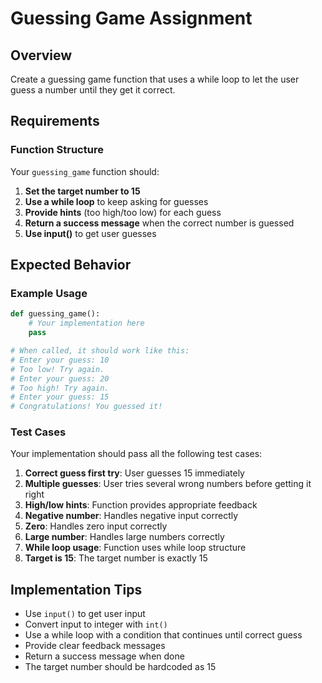 # Guessing Game Assignment

## Overview
Create a guessing game function that uses a while loop to let the user guess a number until they get it correct.

## Requirements

### Function Structure
Your `guessing_game` function should:

1. **Set the target number to 15**
2. **Use a while loop** to keep asking for guesses
3. **Provide hints** (too high/too low) for each guess
4. **Return a success message** when the correct number is guessed
5. **Use input()** to get user guesses

## Expected Behavior

### Example Usage
```python
def guessing_game():
    # Your implementation here
    pass

# When called, it should work like this:
# Enter your guess: 10
# Too low! Try again.
# Enter your guess: 20
# Too high! Try again.
# Enter your guess: 15
# Congratulations! You guessed it!
```

### Test Cases
Your implementation should pass all the following test cases:

1. **Correct guess first try**: User guesses 15 immediately
2. **Multiple guesses**: User tries several wrong numbers before getting it right
3. **High/low hints**: Function provides appropriate feedback
4. **Negative number**: Handles negative input correctly
5. **Zero**: Handles zero input correctly
6. **Large number**: Handles large numbers correctly
7. **While loop usage**: Function uses while loop structure
8. **Target is 15**: The target number is exactly 15

## Implementation Tips

- Use `input()` to get user input
- Convert input to integer with `int()`
- Use a while loop with a condition that continues until correct guess
- Provide clear feedback messages
- Return a success message when done
- The target number should be hardcoded as 15


